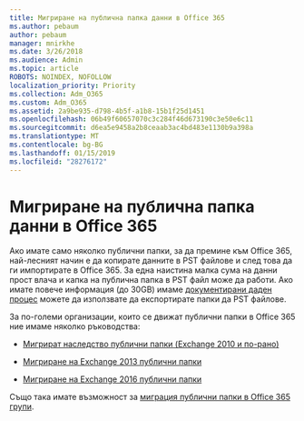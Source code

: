 ```yaml
---
title: Мигриране на публична папка данни в Office 365
ms.author: pebaum
author: pebaum
manager: mnirkhe
ms.date: 3/26/2018
ms.audience: Admin
ms.topic: article
ROBOTS: NOINDEX, NOFOLLOW
localization_priority: Priority
ms.collection: Adm_O365
ms.custom: Adm_O365
ms.assetid: 2a9be935-d798-4b5f-a1b8-15b1f25d1451
ms.openlocfilehash: 06b49f60657070c3c284f46d673190c3e50e6c11
ms.sourcegitcommit: d6ea5e9458a2b8ceaab3ac4bd483e1130b9a398a
ms.translationtype: MT
ms.contentlocale: bg-BG
ms.lasthandoff: 01/15/2019
ms.locfileid: "28276172"
---
```

# <a name="migrate-public-folder-data-to-office-365"></a>Мигриране на публична папка данни в Office 365

Ако имате само няколко публични папки, за да премине към Office 365, най-лесният начин е да копирате данните в PST файлове и след това да ги импортирате в Office 365. За една наистина малка сума на данни прост влача и капка на публична папка в PST файл може да работи. Ако имате повече информация (до 30GB) имаме [документирани даден процес](https://technet.microsoft.com/en-us/library/dn874017%28v=exchg.150%29.aspx#PSTMigrate) можете да използвате да експортирате папки да PST файлове. 
  
За по-големи организации, които се движат публични папки в Office 365 ние имаме няколко ръководства:
  
- [Мигрират наследство публични папки (Exchange 2010 и по-рано)](https://technet.microsoft.com/en-us/library/dn874017%28v=exchg.150%29.aspx)
    
- [Мигриране на Exchange 2013 публични папки](https://technet.microsoft.com/en-us/library/mt798260%28v=exchg.150%29.aspx)
    
- [Мигриране на Exchange 2016 публични папки](https://technet.microsoft.com/en-us/library/mt798260%28v=exchg.160%29.aspx)
    
Също така имате възможност за [миграция публични папки в Office 365 групи](https://technet.microsoft.com/library/mt843872%28v=exchg.150%29.aspx).
  

